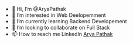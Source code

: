 - 👋 Hi, I’m @AryaPathak
- 👀 I’m interested in Web Deelopemment
- 🌱 I’m currently learning Backend Developement
- 💞️ I’m looking to collaborate on Full Stack
- 📫 How to reach me LinkedIn [Arya Pathak](https://in.linkedin.com/in/arya-pathak-4268b4228)

<!---
AryaPathak/AryaPathak is a ✨ special ✨ repository because its `README.md` (this file) appears on your GitHub profile.
You can click the Preview link to take a look at your changes.
--->
